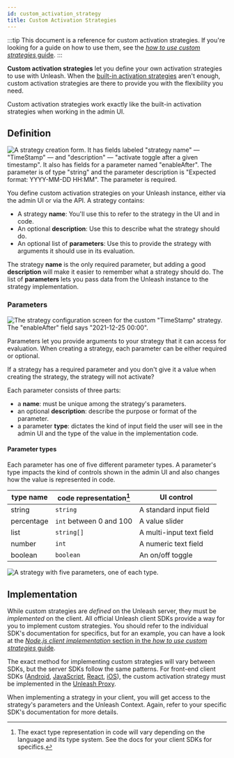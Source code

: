 ```yaml
---
id: custom_activation_strategy
title: Custom Activation Strategies
---
```


:::tip
This document is a reference for custom activation strategies. If you're looking for a guide on how to use them, see the [_how to use custom strategies_ guide](../how-to/how-to-use-custom-strategies.md).
:::

**Custom activation strategies** let you define your own activation strategies to use with Unleash. When the [built-in activation strategies](../user_guide/activation-strategies.md) aren't enough, custom activation strategies are there to provide you with the flexibility you need.

Custom activation strategies work exactly like the built-in activation strategies when working in the admin UI.

## Definition

![A strategy creation form. It has fields labeled "strategy name" — "TimeStamp" — and "description" — "activate toggle after a given timestamp". It also has fields for a parameter named "enableAfter". The parameter is of type "string" and the parameter description is "Expected format: YYYY-MM-DD HH:MM". The parameter is required.](/img/timestamp_create_strategy.png)

You define custom activation strategies on your Unleash instance, either via the admin UI or via the API. A strategy contains:

- A strategy **name**: You'll use this to refer to the strategy in the UI and in code.
- An optional **description**: Use this to describe what the strategy should do.
- An optional list of **parameters**: Use this to provide the strategy with arguments it should use in its evaluation.

The strategy **name** is the only required parameter, but adding a good **description** will make it easier to remember what a strategy should do. The list of **parameters** lets you pass data from the Unleash instance to the strategy implementation.

### Parameters

![The strategy configuration screen for the custom "TimeStamp" strategy. The "enableAfter" field says "2021-12-25 00:00".](/img/timestamp_use_strategy.png)

Parameters let you provide arguments to your strategy that it can access for evaluation. When creating a strategy, each parameter can be either required or optional.

If a strategy has a required parameter and you don't give it a value when creating the strategy, the strategy will not activate?

Each parameter consists of three parts:

- a **name**: must be unique among the strategy's parameters.
- an optional **description**: describe the purpose or format of the parameter.
- a parameter **type**: dictates the kind of input field the user will see in the admin UI and the type of the value in the implementation code.


#### Parameter types

Each parameter has one of five different parameter types. A parameter's type impacts the kind of controls shown in the admin UI and also changes how the value is represented in code.

| type name  | code representation[^1] | UI control               |
|------------|-------------------------|--------------------------|
| string     | `string`                | A standard input field   |
| percentage | `int` between 0 and 100 | A value slider           |
| list       | `string[]`              | A multi-input text field |
| number     | `int`                   | A numeric text field     |
| boolean    | `boolean`               | An on/off toggle         |


![A strategy with five parameters, one of each type.](/img/strategy-parameters-ui-controls.png)

## Implementation

While custom strategies are _defined_ on the Unleash server, they must be _implemented_ on the client. All official Unleash client SDKs provide a way for you to implement custom strategies. You should refer to the individual SDK's documentation for specifics, but for an example, you can have a look at the [_Node.js client implementation_ section in the _how to use custom strategies_ guide](../how-to/how-to-use-custom-strategies.md#client-implementation).

The exact method for implementing custom strategies will vary between SDKs, but the server SDKs follow the same patterns. For front-end client SDKs ([Android](../sdks/android-proxy.md), [JavaScript](../sdks/proxy-javascript.md), [React](../sdks/proxy-react.md), [iOS](../sdks/proxy-ios.md)), the custom activation strategy must be implemented in the [Unleash Proxy](../sdks/unleash-proxy.md).


When implementing a strategy in your client, you will get access to the strategy's parameters and the Unleash Context. Again, refer to your specific SDK's documentation for more details.


[^1]: The exact type representation in code will vary depending on the language and its type system. See the docs for your client SDKs for specifics.
